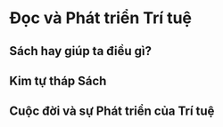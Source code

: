 
# Đọc và Phát triển Trí tuệ

## Sách hay giúp ta điều gì?

## Kim tự tháp Sách

## Cuộc đời và sự Phát triển của Trí tuệ